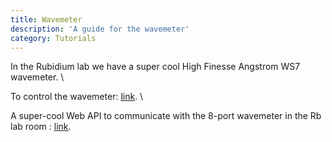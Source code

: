 ```yaml
---
title: Wavemeter
description: 'A guide for the wavemeter'
category: Tutorials
---
```

In the Rubidium lab we have a super cool High Finesse Angstrom WS7 wavemeter.  \  

To control the wavemeter: [link](https://github.com/Quantum-Optics-LKB/LambdaMeter/tree/master).  \ 
 
A super-cool Web API to communicate with the 8-port wavemeter in the Rb lab room : [link](https://github.com/Quantum-Optics-LKB/LambdaMeterWeb).